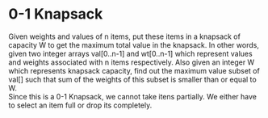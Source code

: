 <h1> 0-1 Knapsack </h1> 


Given weights and values of n items, put these items in a knapsack of capacity W to get the maximum total value in the knapsack. In other words, given two integer arrays val[0..n-1] and wt[0..n-1] which represent values and weights associated with n items respectively. Also given an integer W which represents knapsack capacity, find out the maximum value subset of val[] such that sum of the weights of this subset is smaller than or equal to W.<br> 
Since this is a 0-1 Knapsack, we cannot take itens partially. We either have to select an item full or drop its completely.
